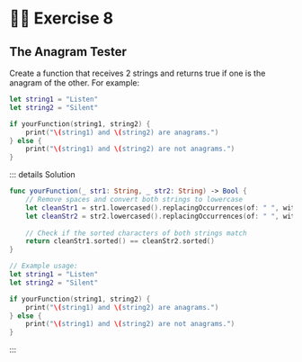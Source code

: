 # 😵‍💫 Exercise 8

## The Anagram Tester

Create a function that receives 2 strings and returns true if one is the anagram of the other.
For example:

```swift
let string1 = "Listen"
let string2 = "Silent"

if yourFunction(string1, string2) {
    print("\(string1) and \(string2) are anagrams.")
} else {
    print("\(string1) and \(string2) are not anagrams.")
}
```

::: details Solution

```swift
func yourFunction(_ str1: String, _ str2: String) -> Bool {
    // Remove spaces and convert both strings to lowercase
    let cleanStr1 = str1.lowercased().replacingOccurrences(of: " ", with: "")
    let cleanStr2 = str2.lowercased().replacingOccurrences(of: " ", with: "")
    
    // Check if the sorted characters of both strings match
    return cleanStr1.sorted() == cleanStr2.sorted()
}

// Example usage:
let string1 = "Listen"
let string2 = "Silent"

if yourFunction(string1, string2) {
    print("\(string1) and \(string2) are anagrams.")
} else {
    print("\(string1) and \(string2) are not anagrams.")
}

```

:::
